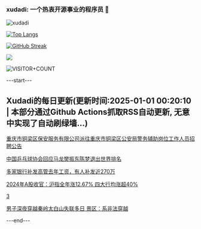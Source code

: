 ### xudadi: 一个热衷开源事业的程序员 👋

![xudadi](https://github-readme-stats-git-masterorgs-github-readme-stats-team.vercel.app/api?username=xudadi)

[![Top Langs](https://github-readme-stats.vercel.app/api/top-langs/?username=xudadi)](https://github.com/anuraghazra/github-readme-stats)

[![GitHub Streak](https://streak-stats.demolab.com?user=xudadi&locale=zh_Hans)](https://git.io/streak-stats)

![](https://raw.githubusercontent.com/xudadi/xudadi/main/assets/github-contribution-grid-snake.svg)

![VISITOR+COUNT](https://komarev.com/ghpvc/?username=xudadi&label=VISITOR+COUNT)


---start---

## Xudadi的每日更新(更新时间:2025-01-01 00:20:10 | 本部分通过Github Actions抓取RSS自动更新, 无意中实现了自动刷绿墙...)

[重庆市铜梁区保安服务有限公司派往重庆市铜梁区公安局警务辅助岗位工作人员招聘公告](https://www.gongkaoleida.com/article/2251632)

[中国乒乓球协会回应马龙樊振东陈梦退出世界排名](https://m.163.com/news/article/JKOH33AH0534A4SC.html)

[多家银行补发高管去年工资，有人补发近270万](https://m.163.com/news/article/JKOEBPLB051492T3.html)

[2024年A股收官：沪指全年涨12.67% 四大行均涨超40%](https://m.163.com/news/article/JKOCUP5E0001899O.html)

[3](https://m.163.com/touch/news/sub/domestic)

[男子深夜穿越秦岭太白山失联多日 景区：系非法穿越](https://m.163.com/news/article/JKO4SOVP0514R9OJ.html)

---end---
